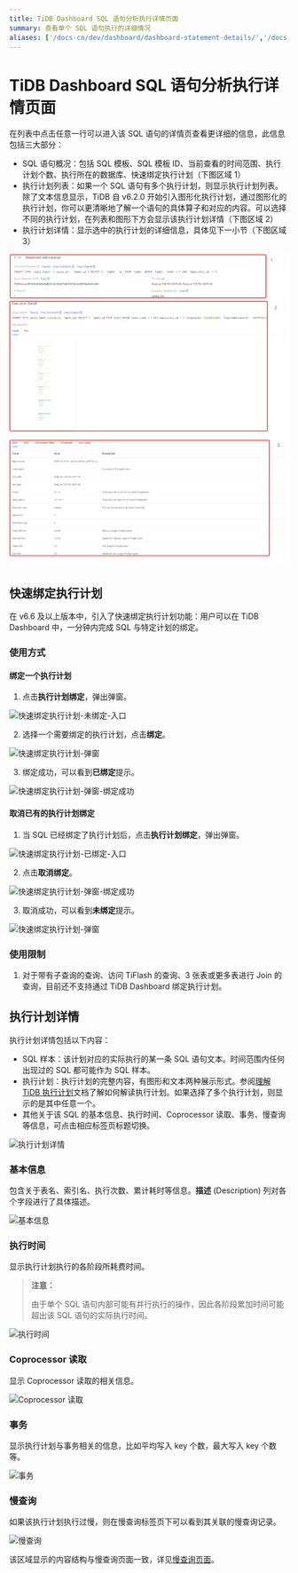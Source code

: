 ```yaml
---
title: TiDB Dashboard SQL 语句分析执行详情页面
summary: 查看单个 SQL 语句执行的详细情况
aliases: ['/docs-cn/dev/dashboard/dashboard-statement-details/','/docs-cn/dev/dashboard/dashboard-statement-detail/']
---
```


# TiDB Dashboard SQL 语句分析执行详情页面

在列表中点击任意一行可以进入该 SQL 语句的详情页查看更详细的信息，此信息包括三大部分：

- SQL 语句概况：包括 SQL 模板、SQL 模板 ID、当前查看的时间范围、执行计划个数、执行所在的数据库、快速绑定执行计划（下图区域 1）
- 执行计划列表：如果一个 SQL 语句有多个执行计划，则显示执行计划列表。除了文本信息显示，TiDB 自 v6.2.0 开始引入图形化执行计划，通过图形化的执行计划，你可以更清晰地了解一个语句的具体算子和对应的内容。可以选择不同的执行计划，在列表和图形下方会显示该执行计划详情（下图区域 2）
- 执行计划详情：显示选中的执行计划的详细信息，具体见下一小节（下图区域 3）

![详情](/media/dashboard/dashboard-statement-detail-v620.png)

## 快速绑定执行计划

在 v6.6 及以上版本中，引入了快速绑定执行计划功能：用户可以在 TiDB Dashboard 中，一分钟内完成 SQL 与特定计划的绑定。

### 使用方式

#### 绑定一个执行计划

1. 点击**执行计划绑定**，弹出弹窗。

![快速绑定执行计划-未绑定-入口](/media/dashboard/)

2. 选择一个需要绑定的执行计划，点击**绑定**。

![快速绑定执行计划-弹窗](/media/dashboard/)

3. 绑定成功，可以看到**已绑定**提示。

![快速绑定执行计划-弹窗-绑定成功](/media/dashboard/)

#### 取消已有的执行计划绑定

1. 当 SQL 已经绑定了执行计划后，点击**执行计划绑定**，弹出弹窗。

![快速绑定执行计划-已绑定-入口](/media/dashboard/)

2. 点击**取消绑定**。

![快速绑定执行计划-弹窗-绑定成功](/media/dashboard/)

3. 取消成功，可以看到**未绑定**提示。

![快速绑定执行计划-弹窗](/media/dashboard/)

### 使用限制

1. 对于带有子查询的查询、访问 TiFlash 的查询、3 张表或更多表进行 Join 的查询，目前还不支持通过 TiDB Dashboard 绑定执行计划。

## 执行计划详情

执行计划详情包括以下内容：

- SQL 样本：该计划对应的实际执行的某一条 SQL 语句文本。时间范围内任何出现过的 SQL 都可能作为 SQL 样本。
- 执行计划：执行计划的完整内容，有图形和文本两种展示形式。参阅[理解 TiDB 执行计划](/explain-overview.md)文档了解如何解读执行计划。如果选择了多个执行计划，则显示的是其中任意一个。
- 其他关于该 SQL 的基本信息、执行时间、Coprocessor 读取、事务、慢查询等信息，可点击相应标签页标题切换。

![执行计划详情](/media/dashboard/dashboard-statement-plans-detail.png)

### 基本信息

包含关于表名、索引名、执行次数、累计耗时等信息。**描述** (Description) 列对各个字段进行了具体描述。

![基本信息](/media/dashboard/dashboard-statement-plans-basic.png)

### 执行时间

显示执行计划执行的各阶段所耗费时间。

> **注意：**
>
> 由于单个 SQL 语句内部可能有并行执行的操作，因此各阶段累加时间可能超出该 SQL 语句的实际执行时间。

![执行时间](/media/dashboard/dashboard-statement-plans-time.png)

### Coprocessor 读取

显示 Coprocessor 读取的相关信息。

![Coprocessor 读取](/media/dashboard/dashboard-statement-plans-cop-read.png)

### 事务

显示执行计划与事务相关的信息，比如平均写入 key 个数，最大写入 key 个数等。

![事务](/media/dashboard/dashboard-statement-plans-transaction.png)

### 慢查询

如果该执行计划执行过慢，则在慢查询标签页下可以看到其关联的慢查询记录。

![慢查询](/media/dashboard/dashboard-statement-plans-slow-queries.png)

该区域显示的内容结构与慢查询页面一致，详见[慢查询页面](/dashboard/dashboard-slow-query.md)。
